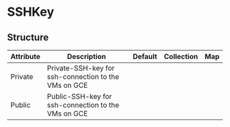 # SSHKey 
 

## Structure 
 

| Attribute | Description                                           | Default | Collection | Map  |
| --------- | ----------------------------------------------------- | ------- | ---------- | ---  |
| Private   | Private-SSH-key for ssh-connection to the VMs on GCE  |         |            |      |
| Public    | Public-SSH-key for ssh-connection to the VMs on GCE   |         |            |      |